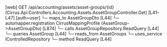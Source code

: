 [web] GET /api/accounting/assets/asset-groups/{id}  (Cirrus.Api.Controllers.Accounting.Assets.AssetGroupController.Get)  [L41–L47] [auth=user]
  └─ maps_to AssetGroupDto [L44]
    └─ automapper.registration CirrusMappingProfile (AssetGroup->AssetGroupDto) [L874]
  └─ calls AssetGroupRepository.ReadQuery [L44]
  └─ queries AssetGroup [L44]
    └─ reads_from AssetGroups
  └─ uses_service IControlledRepository<AssetGroup>
    └─ method ReadQuery [L44]

